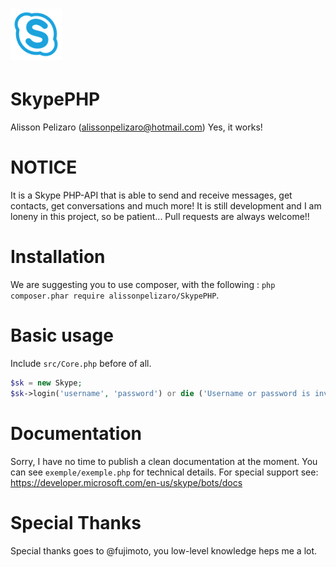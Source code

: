 ![logo](/src/assets/Skype.png)
===========
SkypePHP 
===========
Alisson Pelizaro (alissonpelizaro@hotmail.com)
Yes, it works!

NOTICE
======
It is a Skype PHP-API that is able to send and receive messages, get contacts, get conversations and much more!
It is still development and I am loneny in this project, so be patient...
Pull requests are always welcome!!

Installation
============
We are suggesting you to use composer, with the following : `php composer.phar require alissonpelizaro/SkypePHP`.

Basic usage
============
Include `src/Core.php` before of all.
```php
$sk = new Skype;
$sk->login('username', 'password') or die ('Username or password is invalid');
```
Documentation
=============
Sorry, I have no time to publish a clean documentation at the moment. You can see `exemple/exemple.php` for technical details. For special support see: https://developer.microsoft.com/en-us/skype/bots/docs

Special Thanks
==============
Special thanks goes to @fujimoto, you low-level knowledge heps me a lot.
